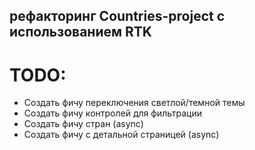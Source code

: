 ## рефакторинг Countries-project с использованием RTK

# TODO:
- Создать фичу переключения светлой/темной темы
- Создать фичу контролей для фильтрации
- Создать фичу стран (async)
- Создать фичу с детальной страницей (async)
